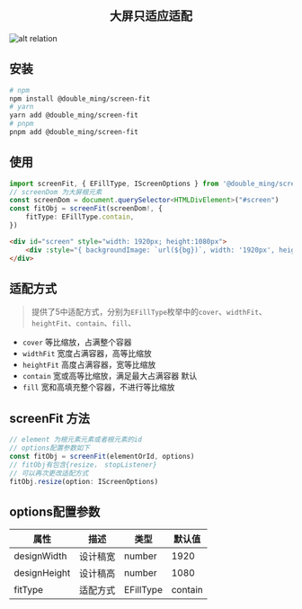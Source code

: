 <h2 style="text-align: center;"> 大屏只适应适配 </h2>

![alt relation](./relation.gif)

## 安装
```sh
# npm 
npm install @double_ming/screen-fit
# yarn 
yarn add @double_ming/screen-fit
# pnpm
pnpm add @double_ming/screen-fit
```

## 使用
```ts
import screenFit, { EFillType, IScreenOptions } from '@double_ming/screen-fit'
// screenDom 为大屏根元素
const screenDom = document.querySelector<HTMLDivElement>("#screen")
const fitObj = screenFit(screenDom!, {
    fitType: EFillType.contain,
})
```
```html
<div id="screen" style="width: 1920px; height:1080px">
    <div :style="{ backgroundImage: `url(${bg})`, width: '1920px', height: '1080px' }"></div>
</div>
```
## 适配方式
> 提供了5中适配方式，分别为`EFillType`枚举中的`cover`、`widthFit`、`heightFit`、`contain`、`fill`、
- `cover` 等比缩放，占满整个容器
- `widthFit` 宽度占满容器，高等比缩放
- `heightFit` 高度占满容器，宽等比缩放
- `contain` 宽或高等比缩放，满足最大占满容器 默认
- `fill` 宽和高填充整个容器，不进行等比缩放

## screenFit 方法

```ts
// element 为根元素元素或者根元素的id
// options配置参数如下
const fitObj = screenFit(elementOrId, options)
// fitObj有包含{resize， stopListener}
// 可以再次更改适配方式
fitObj.resize(option: IScreenOptions)
```


## options配置参数
| 属性 | 描述   | 类型   | 默认值  | 
| --- | --- | --- | --- |
| designWidth | 设计稿宽  | number   | 1920 |
| designHeight | 设计稿高  | number   | 1080 |
| fitType | 适配方式 | EFillType   | contain |